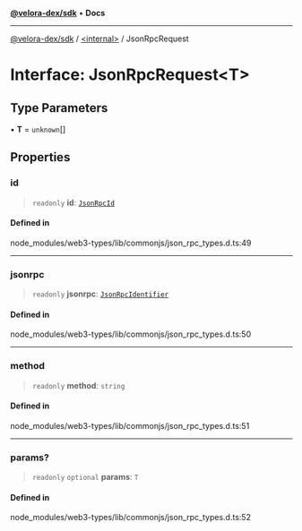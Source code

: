 [**@velora-dex/sdk**](../../README.md) • **Docs**

***

[@velora-dex/sdk](../../globals.md) / [\<internal\>](../README.md) / JsonRpcRequest

# Interface: JsonRpcRequest\<T\>

## Type Parameters

• **T** = `unknown`[]

## Properties

### id

> `readonly` **id**: [`JsonRpcId`](../type-aliases/JsonRpcId.md)

#### Defined in

node\_modules/web3-types/lib/commonjs/json\_rpc\_types.d.ts:49

***

### jsonrpc

> `readonly` **jsonrpc**: [`JsonRpcIdentifier`](../namespaces/Users_andriishymkiv_work_velora_sdk_node_modules_web3-types_lib_commonjs_index/type-aliases/JsonRpcIdentifier.md)

#### Defined in

node\_modules/web3-types/lib/commonjs/json\_rpc\_types.d.ts:50

***

### method

> `readonly` **method**: `string`

#### Defined in

node\_modules/web3-types/lib/commonjs/json\_rpc\_types.d.ts:51

***

### params?

> `readonly` `optional` **params**: `T`

#### Defined in

node\_modules/web3-types/lib/commonjs/json\_rpc\_types.d.ts:52
